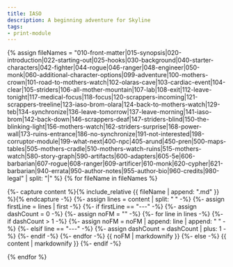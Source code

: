 ```yaml
---
title: IASO
description: A beginning adventure for Skyline
tags:
- print-module
---
```


<!-- +template module story/iaso print-module -->


<a href="{{ '/story/iaso' | relative_url }}" id="print-module-top-link" data-source-name="story/iaso"></a>

{% assign fileNames = "010-front-matter|015-synopsis|020-introduction|022-starting-out|025-hooks|030-background|040-starter-characters|042-fighter|044-rogue|046-ranger|048-engineer|050-monk|060-additional-character-options|099-adventure|100-mothers-crown|101-road-to-mothers-watch|102-olaras-cave|103-cardiac-event|104-clear|105-striders|106-all-mother-mountain|107-lab|108-exit|112-leave-tonight|117-medical-focus|118-focus|120-scrappers-incoming|121-scrappers-treeline|123-iaso-brom-olara|124-back-to-mothers-watch|129-teb|134-synchronize|136-leave-tomorrow|137-leave-morning|141-iaso-brom|142-back-down|146-scrappers-deaf|147-striders-blind|150-the-blinking-light|156-mothers-watch|162-striders-surprise|168-power-wall|173-ruins-entrance|186-no-synchronize|191-not-interested|198-corruptor-module|199-what-next|400-npc|405-arund|450-pren|500-maps-tables|505-mothers-cradle|510-mothers-watch-ruins|515-mothers-watch|580-story-graph|590-artifacts|600-adapters|605-5e|606-barbarian|607-rogue|608-ranger|609-artificer|610-monk|620-cypher|621-barbarian|940-errata|950-author-notes|955-author-bio|960-credits|980-legal" | split: "|" %}
{% for fileName in fileNames %}

<div data-source-file="{{ fileName }}">
    {%- capture content %}{% include_relative {{ fileName | append: ".md" }} %}{% endcapture -%}
    {%- assign lines = content | split: "
" -%}
    {%- assign firstLine = lines | first -%}
    {%- if firstLine == "---" -%}
        {%- assign dashCount = 0 -%}
        {%- assign noFM = "" -%}
        {%- for line in lines -%}
            {%- if dashCount > 1 -%}
                {%- assign noFM = noFM | append: line | append: "
" -%}
            {%- elsif line == "---" -%}
                {%- assign dashCount = dashCount | plus: 1 -%}
            {%- endif -%}
        {%- endfor -%}
{{ noFM | markdownify }}
    {%- else -%}
{{ content | markdownify }}
    {%- endif -%}
</div>

{% endfor %}
		

<!-- -template module story/iaso print-module -->
